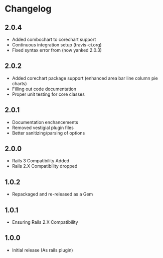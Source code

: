 Changelog
=========

2.0.4
-----

* Added combochart to corechart support
* Continuous integration setup (travis-ci.org)
* Fixed syntax error from (now yanked 2.0.3)

2.0.2
-----

* Added corechart package support (enhanced area bar line column pie charts)
* Filling out code documentation
* Proper unit testing for core classes

2.0.1
-----

* Documentation enchancements
* Removed vestigial plugin files
* Better sanitizing/parsing of options

2.0.0
-----

* Rails 3 Compatibility Added
* Rails 2.X Compatibility dropped

1.0.2
-----

* Repackaged and re-released as a Gem

1.0.1
-----

* Ensuring Rails 2.X Compatibility

1.0.0
-----

* Initial release (As rails plugin)